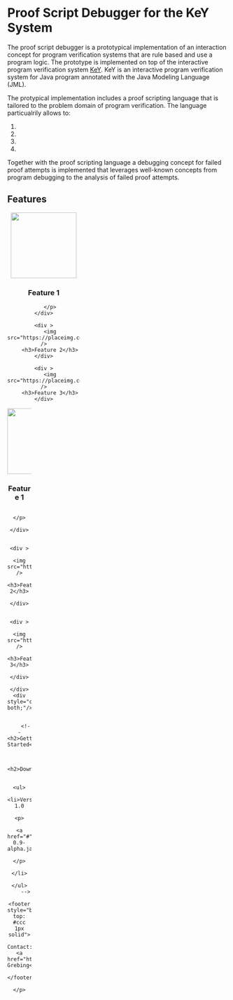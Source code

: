 <style>

        #content {
            width: 60em;
            margin: auto;
            border: 1px #ccc solid;
            border-bottom-left-radius: 2em;
            border-top-right-radius: 2em;
            background: ghostwhite;
            padding: 2em;
        }

        .column>div{
            float: left;
            width: 33%;
            text-align: center;
        }

        .column img {
            width: 150px;
            text-align: center;
        }
</style>

<h1>Proof Script Debugger for the KeY System</h1>

<p>The proof script debugger is a prototypical implementation
of an interaction concept for program verification systems that are rule based and
use a program logic.
The prototype is implemented on top of the interactive program verification system
<a href="http://www.key-project.org">KeY</a>. KeY is an interactive program verification
system for Java program annotated with the Java Modeling Language (JML).
</p>

<p>
The protypical implementation includes a proof scripting language that is tailored to the
problem domain of program verification.
The language particualrily allows to:
<ol>
    <li></li>
    <li></li>
    <li></li>
    <li></li>

</ol>
Together with the proof scripting language a debugging concept for failed proof attempts
is implemented that leverages well-known concepts from program debugging to
the analysis of failed proof attempts.
</p>
<h2>Features</h2>

<div class="column">
    <div >
        <img src="https://placeimg.com/150/150/any" />
        <h3>Feature 1</h3>
        <p>

        </p>
    </div>

    <div >
        <img src="https://placeimg.com/150/150/any" />
        <h3>Feature 2</h3>
    </div>

    <div >
        <img src="https://placeimg.com/150/150/any" />
        <h3>Feature 3</h3>
    </div>

</div>
<div style="clear: both;"/>
    <div class="column">
        <div >
            <img src="https://placeimg.com/150/150/any" />
            <h3>Feature 1</h3>
            <p>

            </p>
        </div>

        <div >
            <img src="https://placeimg.com/150/150/any" />
            <h3>Feature 2</h3>
        </div>

        <div >
            <img src="https://placeimg.com/150/150/any" />
            <h3>Feature 3</h3>
        </div>

    </div>
    <div style="clear: both;"/>


        <!--    <h2>Getting Started</h2>


            <h2>Downloads</h2>

            <ul>
            <li>Version 1.0
            <p>
            <a href="#">psdb-0.9-alpha.jar</a>
            </p>
            </li>
            </ul>
        -->
        <footer style="border-top: #ccc 1px solid">
            Contact: <a href="https://formal.iti.kit.edu/~grebing/">Sarah Grebing</a>
        </footer>
        </p>
